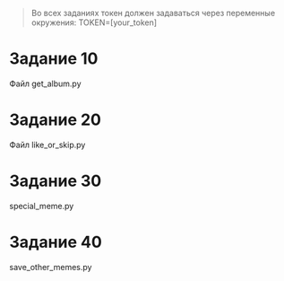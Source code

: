 > Во всех заданиях токен должен задаваться через переменные окружения: TOKEN=[your_token]

Задание 10
==========
Файл get_album.py

Задание 20
==========
Файл like_or_skip.py

Задание 30
===========
special_meme.py

Задание 40
===========
save_other_memes.py
